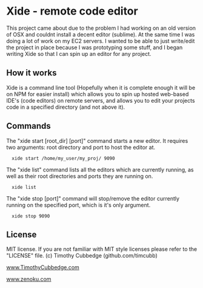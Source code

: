 Xide - remote code editor
=========================

This project came about due to the problem I had working on an old version of OSX and couldnt install a decent editor (sublime). At the same time I was doing a lot of work on my EC2 servers. I wanted to be able to just write/edit the project in place because I was prototyping some stuff, and I began writing Xide so that I can spin up an editor for any project.

How it works
------------

Xide is a command line tool (Hopefully when it is complete enough it will be on NPM for easier install) which allows you to spin up hosted web-based IDE's (code editors) on remote servers, and allows you to edit your projects code in a specified directory (and not above it).


Commands
--------

The "xide start [root_dir] [port]" command starts a new editor. It requires two arguments: root directory and port to host the editor at. 

      xide start /home/my_user/my_proj/ 9090

The "xide list" command lists all the editors which are currently running, as well as their root directories and ports they are running on.
      
      xide list 

The "xide stop [port]" command will stop/remove the editor currently running on the specified port, which is it's only argument.
      
      xide stop 9090
      
      

License
-------

MIT license. If you are not familiar with MIT style licenses please refer to the "LICENSE" file.
(c) Timothy Cubbedge (github.com/timcubb) 

www.TimothyCubbedge.com

www.zenoku.com

